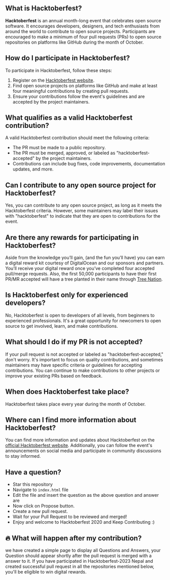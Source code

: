
## What is Hacktoberfest?

**Hacktoberfest** is an annual month-long event that celebrates open source software. It encourages developers, designers, and tech enthusiasts from around the world to contribute to open source projects. Participants are encouraged to make a minimum of four pull requests (PRs) to open source repositories on platforms like GitHub during the month of October.

## How do I participate in Hacktoberfest?

To participate in Hacktoberfest, follow these steps:
1. Register on the [Hacktoberfest website](https://hacktoberfest.digitalocean.com/).
2. Find open source projects on platforms like GitHub and make at least four meaningful contributions by creating pull requests.
3. Ensure your contributions follow the event's guidelines and are accepted by the project maintainers.

## What qualifies as a valid Hacktoberfest contribution?

A valid Hacktoberfest contribution should meet the following criteria:
- The PR must be made to a public repository.
- The PR must be merged, approved, or labeled as "hacktoberfest-accepted" by the project maintainers.
- Contributions can include bug fixes, code improvements, documentation updates, and more.

## Can I contribute to any open source project for Hacktoberfest?

Yes, you can contribute to any open source project, as long as it meets the Hacktoberfest criteria. However, some maintainers may label their issues with "hacktoberfest" to indicate that they are open to contributions for the event.

## Are there any rewards for participating in Hacktoberfest?

Aside from the knowledge you’ll gain, (and the fun you’ll have) you can earn a digital reward kit courtesy of DigitalOcean and our sponsors and partners. You’ll receive your digital reward once you’ve completed four accepted pull/merge requests. Also, the first 50,000 participants to have their first PR/MR accepted will have a tree planted in their name through <a href="https://tree-nation.com/profile/hacktoberfest"> Tree Nation</a>.


## Is Hacktoberfest only for experienced developers?

No, Hacktoberfest is open to developers of all levels, from beginners to experienced professionals. It's a great opportunity for newcomers to open source to get involved, learn, and make contributions.

## What should I do if my PR is not accepted?

If your pull request is not accepted or labeled as "hacktoberfest-accepted," don't worry. It's important to focus on quality contributions, and sometimes maintainers may have specific criteria or guidelines for accepting contributions. You can continue to make contributions to other projects or improve your existing PRs based on feedback.

## When does Hacktoberfest take place?

Hacktoberfest takes place every year during the month of October.

## Where can I find more information about Hacktoberfest?

You can find more information and updates about Hacktoberfest on the [official Hacktoberfest website](https://hacktoberfest.digitalocean.com/). Additionally, you can follow the event's announcements on social media and participate in community discussions to stay informed.

## Have a question?
- Star this repository
- Navigate to `index.html` file
- Edit the file and insert the question as the above question and answer are
-  Now click on Propose button.
-  Create a new pull request.
-  Wait for your Pull Request to be reviewed and merged!
-  Enjoy and welcome to Hacktoberfest 2020 and Keep Contributing :)

## 🔥 What will happen after my contribution?
we have created a simple page to display all Questions and Answers, your Question should appear shortly after the pull request is merged with a answer to it. If you have participated in Hacktoberfest-2023 Nepal and created successful pull request in all the repositories mentioned below, you'll be eligible to win digital rewards.
